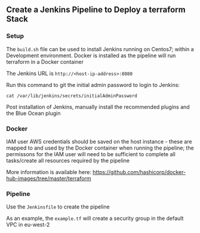 ## Create a Jenkins Pipeline to Deploy a terraform Stack ##

### Setup ###

The ```build.sh``` file can be used to install Jenkins running on Centos7; within a Development environment. Docker is installed as the pipeline will run terraform in a Docker container

The Jenkins URL is ```http://<host-ip-address>:8080```

Run this command to git the initial admin password to login to Jenkins:

```cat /var/lib/jenkins/secrets/initialAdminPassword```

Post installation of Jenkins, manually install the recommended plugins and the Blue Ocean plugin

### Docker ###

IAM user AWS credentials should be saved on the host instance - these are mapped to and used by the Docker container when running the pipeline; the permissons for the IAM user will need to be sufficient to complete all tasks/create all resources required by the pipeline

More information is available here: https://github.com/hashicorp/docker-hub-images/tree/master/terraform

### Pipeline ###

Use the ```Jenkinsfile``` to create the pipeline

As an example, the ```example.tf``` will create a security group in the default VPC in eu-west-2

